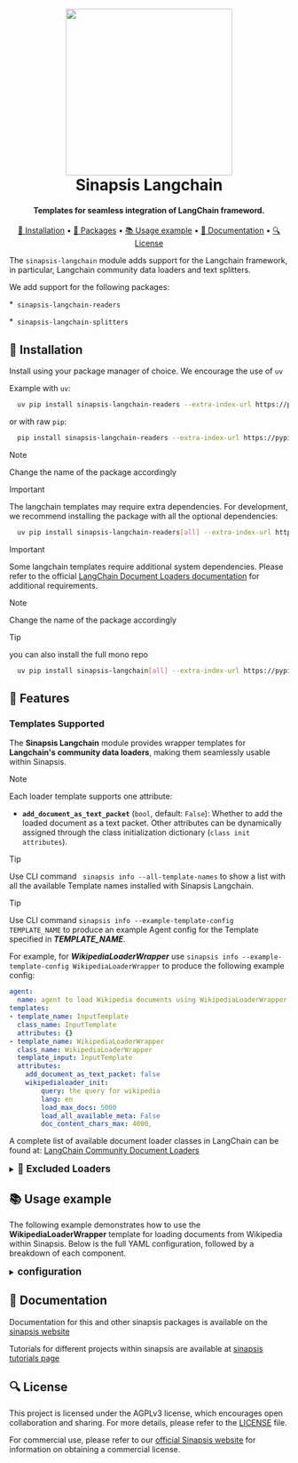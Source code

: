 <h1 align="center">
<br>
<a href="https://sinapsis.tech/">
  <img
    src="https://github.com/Sinapsis-AI/brand-resources/blob/main/sinapsis_logo/4x/logo.png?raw=true"
    alt="" width="300">
</a><br>
Sinapsis Langchain
<br>
</h1>

<h4 align="center">Templates for seamless integration of LangChain frameword.</h4>

<p align="center">
<a href="#installation">🐍 Installation</a> •
<a href="#features">🚀 Packages</a> •
<a href="#usage">📚 Usage example</a> •
<a href="#documentation">📙 Documentation</a> •
<a href="license"> 🔍 License</a>
</p>

The `sinapsis-langchain` module adds support for the Langchain framework, in particular, Langchain community data loaders and text splitters.


We add support for the following packages:

*<code> sinapsis-langchain-readers</code>

*<code> sinapsis-langchain-splitters</code>

<h2 id="installation">🐍 Installation</h2>
Install using your package manager of choice. We encourage the use of <code>uv</code>

Example with <code>uv</code>:

```bash
  uv pip install sinapsis-langchain-readers --extra-index-url https://pypi.sinapsis.tech
```
 or with raw <code>pip</code>:
```bash
  pip install sinapsis-langchain-readers --extra-index-url https://pypi.sinapsis.tech
```

>[!NOTE]
> Change the name of the package accordingly


> [!IMPORTANT]
> The langchain templates may require extra dependencies. For development, we recommend installing the package with all the optional dependencies:
>
```bash
  uv pip install sinapsis-langchain-readers[all] --extra-index-url https://pypi.sinapsis.tech
```
> [!IMPORTANT]
> Some langchain templates require additional system dependencies. Please refer to the official [LangChain Document Loaders documentation](https://python.langchain.com/docs/integrations/document_loaders/) for additional requirements.
>


>[!NOTE]
> Change the name of the package accordingly

>[!TIP]
> you can also install the full mono repo

>
```bash
  uv pip install sinapsis-langchain[all] --extra-index-url https://pypi.sinapsis.tech
```


<h2 id="features">🚀 Features</h2>

<h3> Templates Supported</h3>

The **Sinapsis Langchain** module provides wrapper templates for **Langchain's community data loaders**, making them seamlessly usable within Sinapsis.
> [!NOTE]
> Each loader template supports one attribute:
> - **`add_document_as_text_packet`** (`bool`, default: `False`): Whether to add the loaded document as a text packet.
> Other attributes can be dynamically assigned through the class initialization dictionary (`class init attributes`).

> [!TIP]
> Use CLI command ``` sinapsis info --all-template-names``` to show a list with all the available Template names installed with Sinapsis Langchain.

> [!TIP]
> Use CLI command ```sinapsis info --example-template-config TEMPLATE_NAME``` to produce an example Agent config for the Template specified in ***TEMPLATE_NAME***.


For example, for ***WikipediaLoaderWrapper*** use ```sinapsis info --example-template-config WikipediaLoaderWrapper``` to produce the following example config:

```yaml
agent:
  name: agent to load Wikipedia documents using WikipediaLoaderWrapper template
templates:
- template_name: InputTemplate
  class_name: InputTemplate
  attributes: {}
- template_name: WikipediaLoaderWrapper
  class_name: WikipediaLoaderWrapper
  template_input: InputTemplate
  attributes:
    add_document_as_text_packet: false
    wikipedialoader_init:
        query: the query for wikipedia
        lang: en
        load_max_docs: 5000
        load_all_available_meta: False
        doc_content_chars_max: 4000,
```

A complete list of available document loader classes in LangChain can be found at:
[LangChain Community Document Loaders](https://python.langchain.com/api_reference/community/document_loaders.html#langchain-community-document-loaders)

<details>
<summary><strong><span style="font-size: 1.25em;">🚫 Excluded Loaders</span></strong></summary>

Some base classes or loaders that required additional configuration have been excluded and support for this will be included in future releases.

- **Blob**
- **BlobLoader**
- **OracleTextSplitter**
- **OracleDocLoader**
- **TrelloLoaderExecute**
- **TwitterTweetLoader**
- **TrelloLoader**
- **GoogleApiYoutubeLoader**
- **GoogleApiClient**
- **DiscordChatLoader**
- **AssemblyAIAudioTranscriptLoader**
- **ArcGISLoader**

For all other supported loaders, refer to the LangChain API reference linked above.
</details>
<h2 id="usage">📚 Usage example</h2>


The following example demonstrates how to use the **WikipediaLoaderWrapper** template for loading documents from Wikipedia within Sinapsis. Below is the full YAML configuration, followed by a breakdown of each component.
<details>
<summary><strong><span style="font-size: 1.25em;">configuration </span></strong></summary>

```yaml
agent:
  name: my_test_agent
  description: "Wikipedia loader example"

templates:

- template_name: InputTemplate
  class_name: InputTemplate
  attributes: {}

- template_name: WikipediaLoaderWrapper
  class_name: WikipediaLoaderWrapper
  template_input: InputTemplate
  attributes:
    add_document_as_text_packet: false
    wikipedialoader_init:
      query: GenAI
      lang: en
      load_max_docs: 1
      load_all_available_meta: false
      doc_content_chars_max: 4000
```
To run, simply use:

```bash
sinapsis run name_of_the_config.yml
```


</details>

<h2 id="documentation">📙 Documentation</h2>

Documentation for this and other sinapsis packages is available on the [sinapsis website](https://docs.sinapsis.tech/docs)

Tutorials for different projects within sinapsis are available at [sinapsis tutorials page](https://docs.sinapsis.tech/tutorials)

<h2 id="license">🔍 License</h2>

This project is licensed under the AGPLv3 license, which encourages open collaboration and sharing. For more details, please refer to the [LICENSE](LICENSE) file.

For commercial use, please refer to our [official Sinapsis website](https://sinapsis.tech) for information on obtaining a commercial license.



